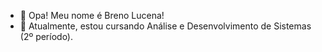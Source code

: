 - 👋 Opa! Meu nome é Breno Lucena! 
- 🌱 Atualmente, estou cursando Análise e Desenvolvimento de Sistemas (2º período).


<!---
breno52/breno52 is a ✨ special ✨ repository because its `README.md` (this file) appears on your GitHub profile.
You can click the Preview link to take a look at your changes.
--->
